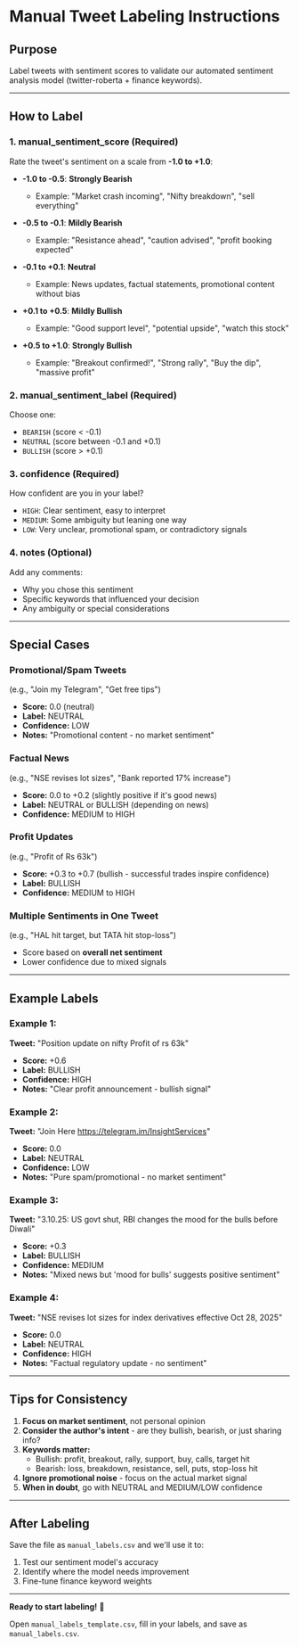 # Manual Tweet Labeling Instructions

## Purpose
Label tweets with sentiment scores to validate our automated sentiment analysis model (twitter-roberta + finance keywords).

---

## How to Label

### 1. **manual_sentiment_score** (Required)
Rate the tweet's sentiment on a scale from **-1.0 to +1.0**:

- **-1.0 to -0.5**: **Strongly Bearish** 
  - Example: "Market crash incoming", "Nifty breakdown", "sell everything"
  
- **-0.5 to -0.1**: **Mildly Bearish**
  - Example: "Resistance ahead", "caution advised", "profit booking expected"
  
- **-0.1 to +0.1**: **Neutral**
  - Example: News updates, factual statements, promotional content without bias
  
- **+0.1 to +0.5**: **Mildly Bullish**
  - Example: "Good support level", "potential upside", "watch this stock"
  
- **+0.5 to +1.0**: **Strongly Bullish**
  - Example: "Breakout confirmed!", "Strong rally", "Buy the dip", "massive profit"

### 2. **manual_sentiment_label** (Required)
Choose one:
- `BEARISH` (score < -0.1)
- `NEUTRAL` (score between -0.1 and +0.1)
- `BULLISH` (score > +0.1)

### 3. **confidence** (Required)
How confident are you in your label?
- `HIGH`: Clear sentiment, easy to interpret
- `MEDIUM`: Some ambiguity but leaning one way
- `LOW`: Very unclear, promotional spam, or contradictory signals

### 4. **notes** (Optional)
Add any comments:
- Why you chose this sentiment
- Specific keywords that influenced your decision
- Any ambiguity or special considerations

---

## Special Cases

### **Promotional/Spam Tweets**
(e.g., "Join my Telegram", "Get free tips")
- **Score:** 0.0 (neutral)
- **Label:** NEUTRAL
- **Confidence:** LOW
- **Notes:** "Promotional content - no market sentiment"

### **Factual News**
(e.g., "NSE revises lot sizes", "Bank reported 17% increase")
- **Score:** 0.0 to +0.2 (slightly positive if it's good news)
- **Label:** NEUTRAL or BULLISH (depending on news)
- **Confidence:** MEDIUM to HIGH

### **Profit Updates**
(e.g., "Profit of Rs 63k")
- **Score:** +0.3 to +0.7 (bullish - successful trades inspire confidence)
- **Label:** BULLISH
- **Confidence:** MEDIUM to HIGH

### **Multiple Sentiments in One Tweet**
(e.g., "HAL hit target, but TATA hit stop-loss")
- Score based on **overall net sentiment**
- Lower confidence due to mixed signals

---

## Example Labels

### Example 1:
**Tweet:** "Position update on nifty Profit of rs 63k"
- **Score:** +0.6
- **Label:** BULLISH
- **Confidence:** HIGH
- **Notes:** "Clear profit announcement - bullish signal"

### Example 2:
**Tweet:** "Join Here https://telegram.im/InsightServices"
- **Score:** 0.0
- **Label:** NEUTRAL
- **Confidence:** LOW
- **Notes:** "Pure spam/promotional - no market sentiment"

### Example 3:
**Tweet:** "3.10.25: US govt shut, RBI changes the mood for the bulls before Diwali"
- **Score:** +0.3
- **Label:** BULLISH
- **Confidence:** MEDIUM
- **Notes:** "Mixed news but 'mood for bulls' suggests positive sentiment"

### Example 4:
**Tweet:** "NSE revises lot sizes for index derivatives effective Oct 28, 2025"
- **Score:** 0.0
- **Label:** NEUTRAL
- **Confidence:** HIGH
- **Notes:** "Factual regulatory update - no sentiment"

---

## Tips for Consistency

1. **Focus on market sentiment**, not personal opinion
2. **Consider the author's intent** - are they bullish, bearish, or just sharing info?
3. **Keywords matter:**
   - Bullish: profit, breakout, rally, support, buy, calls, target hit
   - Bearish: loss, breakdown, resistance, sell, puts, stop-loss hit
4. **Ignore promotional noise** - focus on the actual market signal
5. **When in doubt**, go with NEUTRAL and MEDIUM/LOW confidence

---

## After Labeling

Save the file as `manual_labels.csv` and we'll use it to:
1. Test our sentiment model's accuracy
2. Identify where the model needs improvement
3. Fine-tune finance keyword weights

---

**Ready to start labeling!** 🎯

Open `manual_labels_template.csv`, fill in your labels, and save as `manual_labels.csv`.
